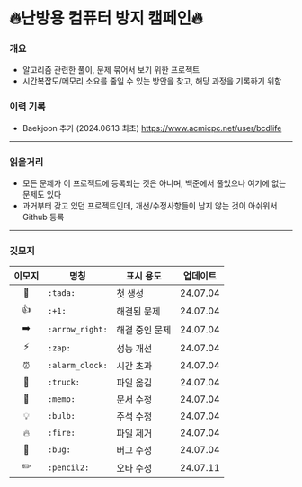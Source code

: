 # 🔥난방용 컴퓨터 방지 캠페인🔥
### 개요
- 알고리즘 관련한 풀이, 문제 묶어서 보기 위한 프로젝트
- 시간복잡도/메모리 소요를 줄일 수 있는 방안을 찾고, 해당 과정을 기록하기 위함

### 이력 기록
- Baekjoon 추가 (2024.06.13 최초) https://www.acmicpc.net/user/bcdlife
---
### 읽을거리
- 모든 문제가 이 프로젝트에 등록되는 것은 아니며, 백준에서 풀었으나 여기에 없는 문제도 있다  
- 과거부터 갖고 있던 프로젝트인데, 개선/수정사항들이 남지 않는 것이 아쉬워서 Github 등록  
---
### 깃모지
| 이모지 | 명칭              | 표시 용도    | 업데이트     |
|:---:|-----------------|----------|----------|
| 🎉  | `:tada:`        | 첫 생성     | 24.07.04 |
| 👍  | `:+1:`          | 해결된 문제   | 24.07.04 |
| ➡️  | `:arrow_right:` | 해결 중인 문제 | 24.07.04 |
| ⚡️  | `:zap:`         | 성능 개선    | 24.07.04 |
| ⏰️  | `:alarm_clock:` | 시간 초과    | 24.07.04 |
| 🚚  | `:truck:`       | 파일 옮김    | 24.07.04 |
| 📝  | `:memo:`        | 문서 수정    | 24.07.04 |
| 💡  | `:bulb:`        | 주석 수정    | 24.07.04 |
| 🔥  | `:fire:`        | 파일 제거    | 24.07.04 |
| 🐛  | `:bug:`         | 버그 수정    | 24.07.04 |
| ✏️  | `:pencil2:`     | 오타 수정    | 24.07.11 |
